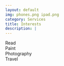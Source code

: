 ```yaml
---
layout: default
img: phones.png ipad.png
category: Services
title: Interests
description: |
---
```

Read \
Paint \
Photography \
Travel 